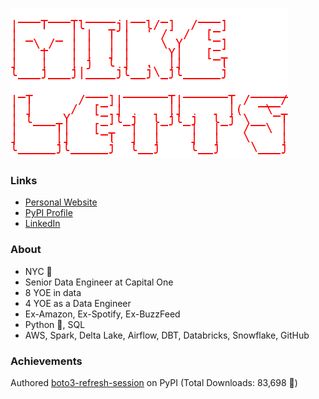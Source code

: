 ![logo](https://raw.githubusercontent.com/michaelthomasletts/michaelthomasletts/refs/heads/main/img.png)

### Links

- [Personal Website](https://michaelthomasletts.github.io/)
- [PyPI Profile](https://pypi.org/user/lettsmt/)
- [LinkedIn](https://www.linkedin.com/in/lettsmichael/)

### About

- NYC :statue_of_liberty:
- Senior Data Engineer at Capital One
- 8 YOE in data
- 4 YOE as a Data Engineer
- Ex-Amazon, Ex-Spotify, Ex-BuzzFeed
- Python :snake:, SQL
- AWS, Spark, Delta Lake, Airflow, DBT, Databricks, Snowflake, GitHub

### Achievements

Authored [boto3-refresh-session](https://github.com/michaelthomasletts/boto3-refresh-session) on PyPI (Total Downloads: 83,698 :tada:)